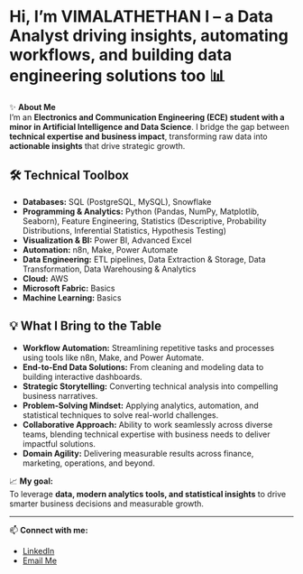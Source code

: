 # Hi, I’m VIMALATHETHAN I – a Data Analyst driving insights, automating workflows, and building data engineering solutions too 📊

✨ **About Me**  
I’m an **Electronics and Communication Engineering (ECE) student with a minor in Artificial Intelligence and Data Science**. I bridge the gap between **technical expertise and business impact**, transforming raw data into **actionable insights** that drive strategic growth.  

## 🛠 Technical Toolbox
- **Databases:** SQL (PostgreSQL, MySQL), Snowflake  
- **Programming & Analytics:** Python (Pandas, NumPy, Matplotlib, Seaborn), Feature Engineering, Statistics (Descriptive, Probability Distributions, Inferential Statistics, Hypothesis Testing)  
- **Visualization & BI:** Power BI, Advanced Excel  
- **Automation:** n8n, Make, Power Automate  
- **Data Engineering:** ETL pipelines, Data Extraction & Storage, Data Transformation, Data Warehousing & Analytics  
- **Cloud:** AWS  
- **Microsoft Fabric:** Basics  
- **Machine Learning:** Basics  

## 💡 What I Bring to the Table
- **Workflow Automation:** Streamlining repetitive tasks and processes using tools like n8n, Make, and Power Automate.  
- **End-to-End Data Solutions:** From cleaning and modeling data to building interactive dashboards.  
- **Strategic Storytelling:** Converting technical analysis into compelling business narratives.  
- **Problem-Solving Mindset:** Applying analytics, automation, and statistical techniques to solve real-world challenges.  
- **Collaborative Approach:** Ability to work seamlessly across diverse teams, blending technical expertise with business needs to deliver impactful solutions.  
- **Domain Agility:** Delivering measurable results across finance, marketing, operations, and beyond.  

📈 **My goal:**  
To leverage **data, modern analytics tools, and statistical insights** to drive smarter business decisions and measurable growth.  

---

📫 **Connect with me:**  
- [LinkedIn](https://www.linkedin.com/in/vimalathethan-i-120260323)  
- [Email Me](mailto:vimalaadhi3008@gmail.com)
